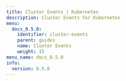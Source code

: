```yaml
---
title: Cluster Events | Kubernetes
description: Cluster Events for Kubernetes
menu:
  docs_0.5.0:
    identifier: cluster-events
    parent: guides
    name: Cluster Events
    weight: 15
menu_name: docs_0.5.0
info:
  version: 0.5.0
---
```


